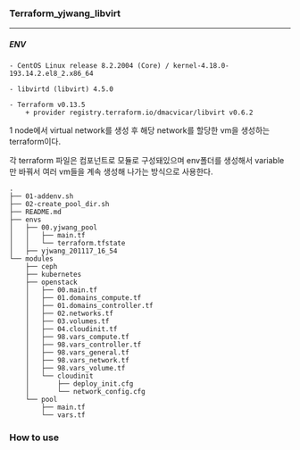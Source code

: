 ### Terraform_yjwang_libvirt
---
##### ENV
~~~
- CentOS Linux release 8.2.2004 (Core) / kernel-4.18.0-193.14.2.el8_2.x86_64

- libvirtd (libvirt) 4.5.0

- Terraform v0.13.5
	+ provider registry.terraform.io/dmacvicar/libvirt v0.6.2
~~~


1 node에서 virtual network를 생성 후 해당 network를 할당한 vm을 생성하는 terraform이다.


각 terraform 파일은 컴포넌트로 모듈로 구성돼있으며 env폴더를 생성해서 variable만 바꿔서 여러 vm들을 계속 생성해 나가는 방식으로 사용한다.
~~~
.
├── 01-addenv.sh
├── 02-create_pool_dir.sh
├── README.md
├── envs
│   ├── 00.yjwang_pool
│   │   ├── main.tf
│   │   └── terraform.tfstate
│   ├── yjwang_201117_16_54
└── modules
    ├── ceph
    ├── kubernetes
    ├── openstack
    │   ├── 00.main.tf
    │   ├── 01.domains_compute.tf
    │   ├── 01.domains_controller.tf
    │   ├── 02.networks.tf
    │   ├── 03.volumes.tf
    │   ├── 04.cloudinit.tf
    │   ├── 98.vars_compute.tf
    │   ├── 98.vars_controller.tf
    │   ├── 98.vars_general.tf
    │   ├── 98.vars_network.tf
    │   ├── 98.vars_volume.tf
    │   └── cloudinit
    │       ├── deploy_init.cfg
    │       └── network_config.cfg
    └── pool
        ├── main.tf
        └── vars.tf
~~~

### How to use

